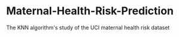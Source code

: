 # Maternal-Health-Risk-Prediction
The KNN algorithm's study of the UCI maternal health risk dataset
